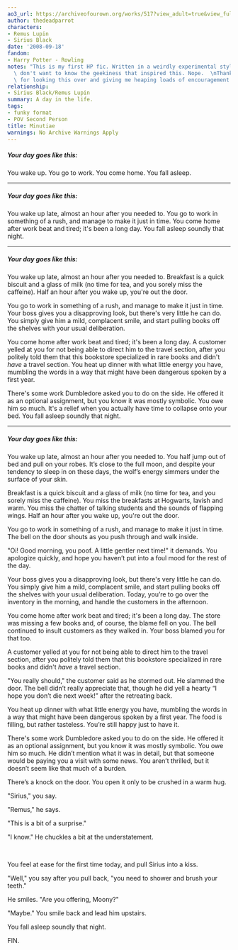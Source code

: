 ```yaml
---
ao3_url: https://archiveofourown.org/works/517?view_adult=true&view_full_work=true
author: thedeadparrot
characters:
- Remus Lupin
- Sirius Black
date: '2008-09-18'
fandom:
- Harry Potter - Rowling
notes: "This is my first HP fic. Written in a weirdly experimental style. You really\
  \ don't want to know the geekiness that inspired this. Nope.  \nThanks to librae\
  \ for looking this over and giving me heaping loads of encouragement."
relationship:
- Sirius Black/Remus Lupin
summary: A day in the life.
tags:
- funky format
- POV Second Person
title: Minutiae
warnings: No Archive Warnings Apply
---
```


##### Your day goes like this:

  
You wake up. You go to work. You come home. You fall asleep.



---

##### Your day goes like this:

  
You wake up late, almost an hour after you needed to. You go to work in something of a rush, and manage to make it just in time. You come home after work beat and tired; it's been a long day. You fall asleep soundly that night.



---

##### Your day goes like this:

  
You wake up late, almost an hour after you needed to. Breakfast is a quick biscuit and a glass of milk (no time for tea, and you sorely miss the caffeine). Half an hour after you wake up, you're out the door.

You go to work in something of a rush, and manage to make it just in time. Your boss gives you a disapproving look, but there's very little he can do. You simply give him a mild, complacent smile, and start pulling books off the shelves with your usual deliberation.

You come home after work beat and tired; it's been a long day. A customer yelled at you for not being able to direct him to the travel section, after you politely told them that this bookstore specialized in rare books and didn't *have* a travel section. You heat up dinner with what little energy you have, mumbling the words in a way that might have been dangerous spoken by a first year.

There's some work Dumbledore asked you to do on the side. He offered it as an optional assignment, but you know it was mostly symbolic. You owe him so much. It's a relief when you actually have time to collapse onto your bed. You fall asleep soundly that night.



---

##### Your day goes like this:

  
You wake up late, almost an hour after you needed to. You half jump out of bed and pull on your robes. It’s close to the full moon, and despite your tendency to sleep in on these days, the wolf’s energy simmers under the surface of your skin.

Breakfast is a quick biscuit and a glass of milk (no time for tea, and you sorely miss the caffeine). You miss the breakfasts at Hogwarts, lavish and warm. You miss the chatter of talking students and the sounds of flapping wings. Half an hour after you wake up, you're out the door.

You go to work in something of a rush, and manage to make it just in time. The bell on the door shouts as you push through and walk inside.

"Oi! Good morning, you poof. A little gentler next time!" it demands. You apologize quickly, and hope you haven’t put into a foul mood for the rest of the day.

Your boss gives you a disapproving look, but there's very little he can do. You simply give him a mild, complacent smile, and start pulling books off the shelves with your usual deliberation. Today, you’re to go over the inventory in the morning, and handle the customers in the afternoon.

You come home after work beat and tired; it's been a long day. The store was missing a few books and, of course, the blame fell on you. The bell continued to insult customers as they walked in. Your boss blamed you for that too.

A customer yelled at you for not being able to direct him to the travel section, after you politely told them that this bookstore specialized in rare books and didn't *have* a travel section.

"You really should," the customer said as he stormed out. He slammed the door. The bell didn’t really appreciate that, though he did yell a hearty “I hope you don’t die next week!” after the retreating back.

You heat up dinner with what little energy you have, mumbling the words in a way that might have been dangerous spoken by a first year. The food is filling, but rather tasteless. You’re still happy just to have it.

There's some work Dumbledore asked you to do on the side. He offered it as an optional assignment, but you know it was mostly symbolic. You owe him so much. He didn’t mention what it was in detail, but that someone would be paying you a visit with some news. You aren’t thrilled, but it doesn’t seem like that much of a burden.

There’s a knock on the door. You open it only to be crushed in a warm hug.

"Sirius," you say.

"Remus," he says.

"This is a bit of a surprise."

"I know." He chuckles a bit at the understatement.

 

You feel at ease for the first time today, and pull Sirius into a kiss.

"Well," you say after you pull back, "you need to shower and brush your teeth."

He smiles. "Are you offering, Moony?"

"Maybe." You smile back and lead him upstairs.

You fall asleep soundly that night.

FIN.